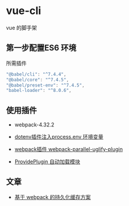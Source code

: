 # vue-cli


vue  的脚手架



## 第一步配置ES6 环境

所需插件

```js
"@babel/cli": "^7.4.4",
"@babel/core": "^7.4.5",
"@babel/preset-env": "^7.4.5",
"babel-loader": "^8.0.6",
```




## 使用插件


- webpack-4.32.2


- [dotenv插件注入process.env 环境变量](https://github.com/motdotla/dotenv)


- [webpack插件 webpack-parallel-uglify-plugin](https://www.cnblogs.com/tugenhua0707/p/9569762.html)


- [ProvidePlugin 自动加载模块](https://webpack.docschina.org/plugins/provide-plugin/#src/components/Sidebar/Sidebar.jsx)


## 文章

- [基于 webpack 的持久化缓存方案](https://github.com/pigcan/blog/issues/9)